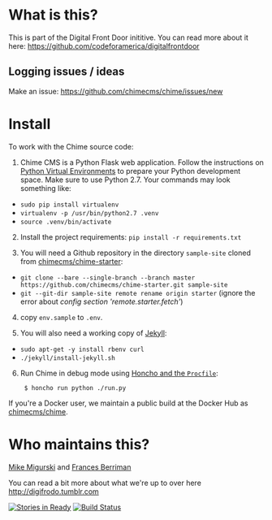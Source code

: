 # What is this?

This is part of the Digital Front Door inititive.  You can read more about it here: https://github.com/codeforamerica/digitalfrontdoor

## Logging issues / ideas 
Make an issue: https://github.com/chimecms/chime/issues/new

# Install

To work with the Chime source code:

1. Chime CMS is a Python Flask web application. Follow the instructions on
   [Python Virtual Environments](https://github.com/codeforamerica/howto/blob/master/Python-Virtualenv.md)
   to prepare your Python development space. Make sure to use Python 2.7. Your commands may look something like:
 + `sudo pip install virtualenv`
 + `virtualenv -p /usr/bin/python2.7 .venv`
 + `source .venv/bin/activate`

2. Install the project requirements: `pip install -r requirements.txt`

3. You will need a Github repository in the directory `sample-site` cloned from [chimecms/chime-starter](https://github.com/chimecms/chime-starter):
 + `git clone --bare --single-branch --branch master https://github.com/chimecms/chime-starter.git sample-site`
 + `git --git-dir sample-site remote rename origin starter` (ignore the error about _config section 'remote.starter.fetch'_)

4. copy `env.sample` to `.env`.

5. You will also need a working copy of [Jekyll](https://github.com/codeforamerica/howto/blob/master/Jekyll.md):
 + `sudo apt-get -y install rbenv curl`
 + `./jekyll/install-jekyll.sh`

6. Run Chime in debug mode using [Honcho and the `Procfile`](https://github.com/codeforamerica/howto/blob/master/Procfile.md):

        $ honcho run python ./run.py

If you're a Docker user, we maintain a public build at the Docker Hub as [chimecms/chime](https://hub.docker.com/r/chimecms/chime).

# Who maintains this?

[Mike Migurski](http://github.com/migurski) and [Frances Berriman](http://github.com/phae)

You can read a bit more about what we're up to over here http://digifrodo.tumblr.com

[![Stories in Ready](https://badge.waffle.io/chimecms/chime.svg?label=current-sprint&title=WorkingOn)](http://waffle.io/chimecms/chime)
[![Build Status](https://travis-ci.org/chimecms/chime.svg?branch=master)](https://travis-ci.org/chimecms/chime)
